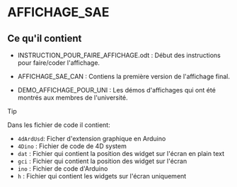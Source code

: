 # AFFICHAGE_SAE

## Ce qu'il contient

* INSTRUCTION_POUR_FAIRE_AFFICHAGE.odt : Début des instructions pour faire/coder l'affichage.

* AFFICHAGE_SAE_CAN : Contiens la première version de l'affichage final.

* DEMO_AFFICHAGE_POUR_UNI : Les démos d'affichages qui ont été montrés aux membres de l'université.

> [!TIP]  
> Dans les fichier de code il contient:
> * `4dArdUsd`:  Ficher d'extension graphique en Arduino
> * `4Dino` : Fichier de code de 4D system
> * `dat` : Fichier qui contient la position des widget sur l'écran en plain text
> * `gci` : Fichier qui contient la position des widget sur l'écran
> * `ino` : Fichier de code d'Arduino
> * `h` : Fichier qui contient les widgets sur l'écran uniquement 
